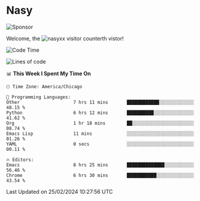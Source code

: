 # Nasy

<!--
<p align="center">
<img height="200" src="https://github-readme-stats.vercel.app/api?username=nasyxx&count_private=true&show_icons=true&theme=dracula&include_all_commits=true"/>
<img height="200" src="https://github-readme-stats.vercel.app/api/top-langs/?username=nasyxx&theme=dracula&hide=html,jupyter+notebook&count_private=true&show_icons=true"/>
</p>

  
----------------
-->

![Sponsor](https://img.shields.io/static/v1.svg?label=Sponsor&message=%E2%9D%A4&logo=GitHub&style=flat&color=pink)
 
Welcome, the ![nasyxx visitor counter](https://count.getloli.com/get/@nasyxx?theme=rule34)th vistor!
 
<!--START_SECTION:waka-->
![Code Time](http://img.shields.io/badge/Code%20Time-4%2C310%20hrs%2043%20mins-blue)

![Lines of code](https://img.shields.io/badge/From%20Hello%20World%20I%27ve%20Written-6.3%20million%20lines%20of%20code-blue)

📊 **This Week I Spent My Time On** 

```text
🕑︎ Time Zone: America/Chicago

💬 Programming Languages: 
Other                    7 hrs 11 mins       ████████████░░░░░░░░░░░░░   48.15 % 
Python                   6 hrs 12 mins       ██████████░░░░░░░░░░░░░░░   41.62 % 
Org                      1 hr 18 mins        ██░░░░░░░░░░░░░░░░░░░░░░░   08.74 % 
Emacs Lisp               11 mins             ░░░░░░░░░░░░░░░░░░░░░░░░░   01.26 % 
YAML                     0 secs              ░░░░░░░░░░░░░░░░░░░░░░░░░   00.11 % 

🔥 Editors: 
Emacs                    8 hrs 25 mins       ██████████████░░░░░░░░░░░   56.46 % 
Chrome                   6 hrs 30 mins       ███████████░░░░░░░░░░░░░░   43.54 % 
```


 Last Updated on 25/02/2024 10:27:56 UTC
<!--END_SECTION:waka-->

<!-- ![visitors](https://visitor-badge.laobi.icu/badge?page_id=nasyxx.nasyxx) -->
